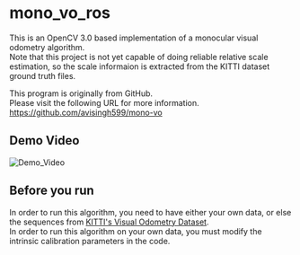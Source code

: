 # mono_vo_ros
This is an OpenCV 3.0 based implementation of a monocular visual odometry algorithm.  
Note that this project is not yet capable of doing reliable relative scale estimation, 
so the scale informaion is extracted from the KITTI dataset ground truth files.  
  
This program is originally from GitHub.  
Please visit the following URL for more information.  
https://github.com/avisingh599/mono-vo

## Demo Video
![Demo_Video](https://bytebucket.org/MasatakaInouchi/mono_vo_ros/raw/1abf3db4d7b9d474ebe7fa41372001661ede4802/mono_vo_ros_demo.gif?token=3bd2ba5496d74bb1896501c9288ef9b96c740758)

## Before you run
In order to run this algorithm, you need to have either your own data, 
or else the sequences from [KITTI's Visual Odometry Dataset](http://www.cvlibs.net/datasets/kitti/eval_odometry.php).  
In order to run this algorithm on your own data, you must modify the intrinsic calibration parameters in the code.

